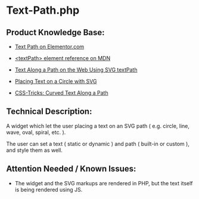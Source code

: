 # Text-Path.php

## Product Knowledge Base:

- [Text Path on Elementor.com](https://elementor.com/help/text-path-widget/)


- [\<textPath\> element reference on MDN](https://developer.mozilla.org/en-US/docs/Web/SVG/Element/textPath)


- [Text Along a Path on the Web Using SVG textPath](https://alligator.io/svg/textpath/)
  

- [Placing Text on a Circle with SVG](http://thenewcode.com/482/Placing-Text-on-a-Circle-with-SVG)
  

- [CSS-Tricks: Curved Text Along a Path](https://css-tricks.com/snippets/svg/curved-text-along-path/)

## Technical Description:

A widget which let the user placing a text on an SVG path ( e.g. circle, line, wave, oval, spiral, etc. ).

The user can set a text ( static or dynamic ) and path ( built-in or custom ), and style them as well.


## Attention Needed / Known Issues:

- The widget and the SVG markups are rendered in PHP, but the text itself is being rendered using JS.
